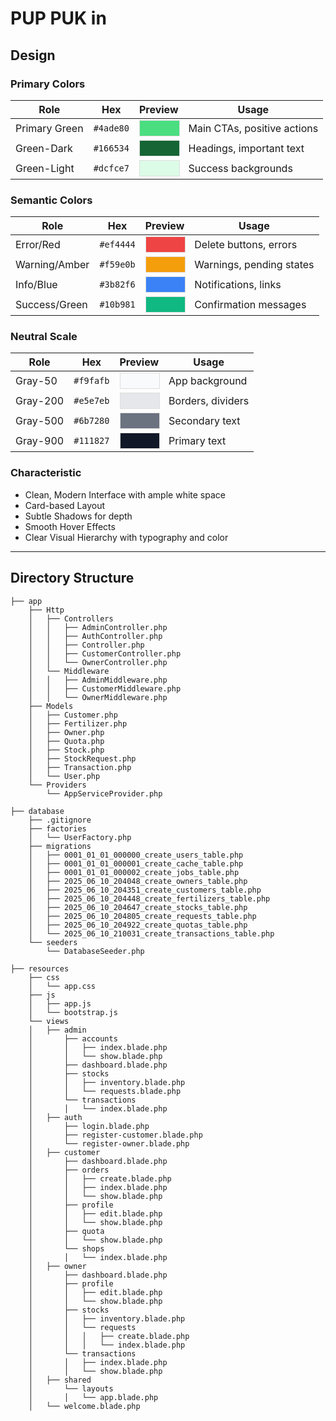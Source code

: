 # PUP PUK in

## Design

### Primary Colors
| Role               | Hex       | Preview                          | Usage                     |
|--------------------|-----------|----------------------------------|---------------------------|
| Primary Green      | `#4ade80` | <div style="background:#4ade80; width:100%; height:24px; border:1px solid #ddd;"></div> | Main CTAs, positive actions |
| Green-Dark         | `#166534` | <div style="background:#166534; width:100%; height:24px; border:1px solid #ddd;"></div> | Headings, important text |
| Green-Light        | `#dcfce7` | <div style="background:#dcfce7; width:100%; height:24px; border:1px solid #ddd;"></div> | Success backgrounds |

### Semantic Colors
| Role               | Hex       | Preview                          | Usage                     |
|--------------------|-----------|----------------------------------|---------------------------|
| Error/Red          | `#ef4444` | <div style="background:#ef4444; width:100%; height:24px; border:1px solid #ddd;"></div> | Delete buttons, errors |
| Warning/Amber      | `#f59e0b` | <div style="background:#f59e0b; width:100%; height:24px; border:1px solid #ddd;"></div> | Warnings, pending states |
| Info/Blue          | `#3b82f6` | <div style="background:#3b82f6; width:100%; height:24px; border:1px solid #ddd;"></div> | Notifications, links |
| Success/Green      | `#10b981` | <div style="background:#10b981; width:100%; height:24px; border:1px solid #ddd;"></div> | Confirmation messages |

### Neutral Scale
| Role               | Hex       | Preview                          | Usage                     |
|--------------------|-----------|----------------------------------|---------------------------|
| Gray-50            | `#f9fafb` | <div style="background:#f9fafb; width:100%; height:24px; border:1px solid #ddd;"></div> | App background |
| Gray-200           | `#e5e7eb` | <div style="background:#e5e7eb; width:100%; height:24px; border:1px solid #ddd;"></div> | Borders, dividers |
| Gray-500           | `#6b7280` | <div style="background:#6b7280; width:100%; height:24px; border:1px solid #ddd;"></div> | Secondary text |
| Gray-900           | `#111827` | <div style="background:#111827; width:100%; height:24px; border:1px solid #ddd;"></div> | Primary text |

### Characteristic
- Clean, Modern Interface with ample white space
- Card-based Layout 
- Subtle Shadows for depth
- Smooth Hover Effects 
- Clear Visual Hierarchy with typography and color

---



## Directory Structure
```
├── app
    ├── Http
    │   ├── Controllers
    │   │   ├── AdminController.php
    │   │   ├── AuthController.php
    │   │   ├── Controller.php
    │   │   ├── CustomerController.php
    │   │   └── OwnerController.php
    │   └── Middleware
    │   │   ├── AdminMiddleware.php
    │   │   ├── CustomerMiddleware.php
    │   │   └── OwnerMiddleware.php
    ├── Models
    │   ├── Customer.php
    │   ├── Fertilizer.php
    │   ├── Owner.php
    │   ├── Quota.php
    │   ├── Stock.php
    │   ├── StockRequest.php
    │   ├── Transaction.php
    │   └── User.php
    └── Providers
        └── AppServiceProvider.php

├── database
    ├── .gitignore
    ├── factories
    │   └── UserFactory.php
    ├── migrations
    │   ├── 0001_01_01_000000_create_users_table.php
    │   ├── 0001_01_01_000001_create_cache_table.php
    │   ├── 0001_01_01_000002_create_jobs_table.php
    │   ├── 2025_06_10_204048_create_owners_table.php
    │   ├── 2025_06_10_204351_create_customers_table.php
    │   ├── 2025_06_10_204448_create_fertilizers_table.php
    │   ├── 2025_06_10_204647_create_stocks_table.php
    │   ├── 2025_06_10_204805_create_requests_table.php
    │   ├── 2025_06_10_204922_create_quotas_table.php
    │   └── 2025_06_10_210031_create_transactions_table.php
    └── seeders
        └── DatabaseSeeder.php
        
├── resources
    ├── css
    │   └── app.css
    ├── js
    │   ├── app.js
    │   └── bootstrap.js
    └── views
    │   ├── admin
    │       ├── accounts
    │       │   ├── index.blade.php
    │       │   └── show.blade.php
    │       ├── dashboard.blade.php
    │       ├── stocks
    │       │   ├── inventory.blade.php
    │       │   └── requests.blade.php
    │       └── transactions
    │       │   └── index.blade.php
    │   ├── auth
    │       ├── login.blade.php
    │       ├── register-customer.blade.php
    │       └── register-owner.blade.php
    │   ├── customer
    │       ├── dashboard.blade.php
    │       ├── orders
    │       │   ├── create.blade.php
    │       │   ├── index.blade.php
    │       │   └── show.blade.php
    │       ├── profile
    │       │   ├── edit.blade.php
    │       │   └── show.blade.php
    │       ├── quota
    │       │   └── show.blade.php
    │       └── shops
    │       │   └── index.blade.php
    │   ├── owner
    │       ├── dashboard.blade.php
    │       ├── profile
    │       │   ├── edit.blade.php
    │       │   └── show.blade.php
    │       ├── stocks
    │       │   ├── inventory.blade.php
    │       │   └── requests
    │       │   │   ├── create.blade.php
    │       │   │   └── index.blade.php
    │       └── transactions
    │       │   ├── index.blade.php
    │       │   └── show.blade.php
    │   ├── shared
    │       └── layouts
    │       │   └── app.blade.php
    │   └── welcome.blade.php
```